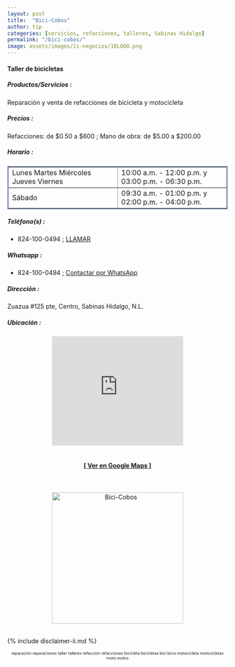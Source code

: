 ```yaml
---
layout: post
title:  "Bici-Cobos"
author: tip
categories: [servicios, refacciones, talleres, Sabinas Hidalgo]
permalink: "/bici-cobos/"
image: assets/images/ii-negocios/16LOGO.png
---
```

#### Taller de bicicletas

##### Productos/Servicios :

Reparación y venta de refacciones de bicicleta y motocicleta

##### Precios :

Refacciones: de $0.50 a $600 ; Mano de obra: de $5.00 a $200.00

##### Horario :

<table border="2" bordercolor="#8299b3" cellpadding="4" cellspacing="5">
<colgroup>
    <col width="50%" />
    <col width="50%" />
</colgroup>
    <tbody>
        <tr>
            <td>Lunes Martes Miércoles Jueves Viernes</td>
            <td>10:00 a.m. - 12:00 p.m. y 03:00 p.m. - 06:30 p.m.</td>
        </tr>
        <tr>
            <td>Sábado</td>
            <td>09:30 a.m. - 01:00 p.m. y 02:00 p.m. - 04:00 p.m.</td>
        </tr>
    </tbody>
</table>

##### Teléfono(s) :

- 824-100-0494 ; [LLAMAR][Tel1]

##### Whatsapp :

- 824-100-0494 ; [Contactar por WhatsApp][WA1]


[Tel1]: tel:+528241000494

[WA1]: https://wa.me/528241000494?text=Hola,%20saludos%20desde%20PiiDO

##### Dirección :

Zuazua #125 pte, Centro, Sabinas Hidalgo, N.L.

##### Ubicación :

<!--..... MAPAS .....-->
<center>
    <iframe allowfullscreen="" aria-hidden="false" frameborder="0" height="250" src="https://www.google.com/maps/embed?pb=!1m18!1m12!1m3!1d527.9961089144606!2d-100.17950244755544!3d26.506187977928676!2m3!1f0!2f0!3f0!3m2!1i1024!2i768!4f13.1!3m3!1m2!1s0x86623fec9eacb85d%3A0xce39baa73770c579!2sMotopartes%20y%20Bicicletas%20Cobos!5e0!3m2!1sen!2smx!4v1598503287977!5m2!1sen!2smx" style="border: 0;" tabindex="0" width="300"></iframe><!--//CAMBIAR : width="300" height="250" acá arriba ^^-->
    <br />
	<br />
	<a href="https://goo.gl/maps/cvq5MsyVkUfNXi1j6" target="_blank"><h4>[ Ver en Google Maps ]</h4></a><!--//CAMBIAR únicamente URL aquí-->
	<br />
	<br />
</center>
<!--..... /MAPAS .....-->

<!-- ===== 2da IMAGEN ===== --> 
<center>
    <img src="{{ site.baseurl }}/assets/images/ii-negocios/16producto.png" alt="Bici-Cobos" style="height: 300px;"/>
</center>

<br />

<!-- Disclaimer & palabras clave
================================================== -->
{% include disclaimer-ii.md %}
<center>
	<span style="font-size: xx-small;">
		<!--Palabras Clave-->reparacion reparaciones taller talleres refaccion refacciones bicicleta bicicletas bici bicis motocicleta motocicletas moto motos
	</span>
</center>



<!-- END
================================================== -->